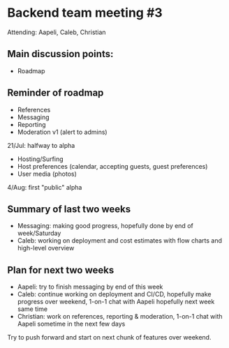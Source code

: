 # Backend team meeting #3

Attending: Aapeli, Caleb, Christian

## Main discussion points:

* Roadmap

## Reminder of roadmap

* References
* Messaging
* Reporting
* Moderation v1 (alert to admins)

21/Jul: halfway to alpha

* Hosting/Surfing
* Host preferences (calendar, accepting guests, guest preferences)
* User media (photos)

4/Aug: first "public" alpha

## Summary of last two weeks

* Messaging: making good progress, hopefully done by end of week/Saturday
* Caleb: working on deployment and cost estimates with flow charts and high-level overview

## Plan for next two weeks

* Aapeli: try to finish messaging by end of this week
* Caleb: continue working on deployment and CI/CD, hopefully make progress over weekend, 1-on-1 chat with Aapeli hopefully next week same time
* Christian: work on references, reporting & moderation, 1-on-1 chat with Aapeli sometime in the next few days

Try to push forward and start on next chunk of features over weekend.

